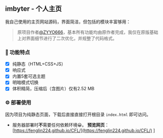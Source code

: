 
## imbyter - 个人主页

我自己使用的主页网站源码，界面简洁，但包括的模块丰富够用：



> 原项目作者[@ZYYO666](https://github.com/ZYYO666)，基本所有功能均由原作者完成，我仅在原版基础上对界面细节进行了二次优化，并规整了代码格式。



### 🎉 功能特点

- [x] 纯静态（HTML+CSS+JS）
- [x] 响应式
- [x] 内置5套可选主题
- [x] 明暗模式切换
- [x] 体积精简，压缩后（含图片）仅有2.52 MB

### ⚙️ 部署使用

因为项目为纯静态页面，下载后直接直接打开根目录 `index.html` 即可访问。

- 服务器部署时**不**需要任何依赖环境😀。
**预览网页**：[https://fenglin224.github.io/CFL/](https://fenglin224.github.io/CFL/)  ]
